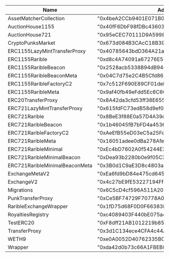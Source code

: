  Name | Address 
 --- | --- 
 AssetMatcherCollection | "0x4beA2CCb9401E071B0d6FBFB40eed9EC88b27BD0" 
 AuctionHouse1155 | "0x40fF6DbF98fDBc43603554d38C74664f5d216b4a" 
 AuctionHouse721 | "0x95eCEC70111D9A59989c4a66920965e75Ec418B2" 
 CryptoPunksMarket | "0x673d084B3CAcC18B3933F24285199C2578BaF587" 
 ERC1155LazyMintTransferProxy | "0x40785643bdD364A21aeE1d138E026e8914c98572" 
 ERC1155Rarible | "0xd8c4A74091a67276E5323Fe41C2286F8975ae3aA" 
 ERC1155RaribleBeacon | "0x2528acb5338B94dB94dAcFDD17071c5B3990Bd5B" 
 ERC1155RaribleBeaconMeta | "0x04C7d75e2C4B5Cfd86A7231A77b0584b0b04c32b" 
 ERC1155RaribleFactoryC2 | "0x7c512F690E89CF01deb04Bc68af95b1A5f7A2504" 
 ERC1155RaribleMeta | "0x9af40fb49eFdd5Ec6C6C4c5d065f2e8827b0CaB0" 
 ERC20TransferProxy | "0x8A42da3cfd53ff38E6551cc3a05F536428DaaE34" 
 ERC721LazyMintTransferProxy | "0x615fdFC73edB58d9ef09574B5284E6E6362F7f6D" 
 ERC721Rarible | "0x8BeE3f88E0a57D4A39ced7F2bC5AA6deB609c197" 
 ERC721RaribleBeacon | "0x1b46045fB7bFD4a4536208E31d4Bf1139A3349C1" 
 ERC721RaribleFactoryC2 | "0xAeEfB55eD03eC5a25Fc4C84354b6C8c65Df963EA" 
 ERC721RaribleMeta | "0x16051adee0dBa278Afe9a450D159Ff08FEE1c004" 
 ERC721RaribleMinimal | "0xEc4bD7602A0f54244E35EDa4CF0C975A898Fa80e" 
 ERC721RaribleMinimalBeacon | "0xDea93b2280b0e9f05C356D6C3D26246176CbB6cB" 
 ERC721RaribleMinimalBeaconMeta | "0x3B0d1C9aE3D8c4803a46A3DA9Ad4cf328BC78926" 
 ExchangeMetaV2 | "0xEa6fd9bD84e475cd6454D03997F6CD364E3bE21e" 
 ExchangeV2 | "0x4c27bE9fE53227194Ff259D8906A2A1b0479A3AA" 
 Migrations | "0x6C5cD4cf596A511A20E3C30c8b28244e08407720" 
 PunkTransferProxy | "0xCe5BF74729F70778A03f55C2a2fd76AF6f2eed14" 
 RaribleExchangeWrapper | "0x1fD75d68F0D0F66383F011D282890BDACE221Dc2" 
 RoyaltiesRegistry | "0xc4089403F440bE075a40a8286315D07e6C341834" 
 TestERC20 | "0xF8dff21AB1012219b859fA8354E92D32a6E511cc" 
 TransferProxy | "0x3d1C134ece4CFA4c44AE5D37f74dEeccBceC9031" 
 WETH9 | "0xe0A0052D40762335BC98c1A75114De27FaF87497" 
 Wrapper | "0xda42d0b73c66A1FBEB856F7B1017b13F49C0584c" 
